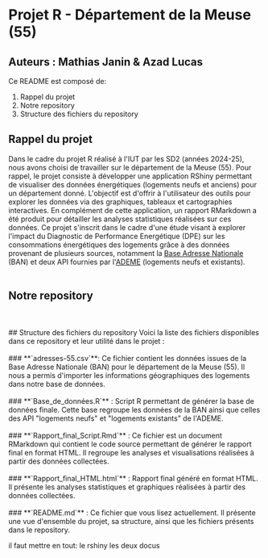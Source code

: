 # Projet R - Département de la Meuse (55)
## Auteurs : Mathias Janin & Azad Lucas

Ce README est composé de:
1. Rappel du projet
2. Notre repository
3. Structure des fichiers du repository


## Rappel du projet
Dans le cadre du projet R réalisé à l'IUT par les SD2 (années 2024-25), nous avons choisi de travailler sur le département de la Meuse (55). Pour rappel, le projet consiste à développer une application RShiny permettant de visualiser des données énergétiques (logements neufs et anciens) pour un département donné.  L'objectif est d'offrir à l'utilisateur des outils pour explorer les données via des graphiques, tableaux et cartographies interactives. En complément de cette application, un rapport RMarkdown a été produit pour détailler les analyses statistiques réalisées sur ces données. Ce projet s'inscrit dans le cadre d'une étude visant à explorer l'impact du Diagnostic de Performance Energétique (DPE) sur les consommations énergétiques des logements grâce à des données provenant de plusieurs sources, notamment la [Base Adresse Nationale](https://adresse.data.gouv.fr/data/ban/adresses/latest/csv) (BAN) et deux API fournies par l'[ADEME](https://data.ademe.fr/datasets?topics=BR8GjsXga) (logements neufs et existants).
<br>
</br>
## Notre repository
<br>
</br>
## Structure des fichiers du repository
Voici la liste des fichiers disponibles dans ce repository et leur utilité dans le projet :
<br>
</br>
### **`adresses-55.csv`**: 
Ce fichier contient les données issues de la Base Adresse Nationale (BAN) pour le département de la Meuse (55). Il nous a permis d'importer les informations géographiques des logements dans notre base de données.
<br>
</br>
### **`Base_de_données.R`** : 
Script R permettant de générer la base de données finale. Cette base regroupe les données de la BAN ainsi que celles des API "logements neufs" et "logements existants" de l'ADEME.
<br>
</br>
### **`Rapport_final_Script.Rmd`** : 
Ce fichier est un document RMarkdown qui contient le code source permettant de générer le rapport final en format HTML. Il regroupe les analyses et visualisations réalisées à partir des données collectées.
<br>
</br>
### **`Rapport_final_HTML.html`** : 
Rapport final généré en format HTML. Il présente les analyses statistiques et graphiques réalisées à partir des données collectées.
<br>
</br>
### **`README.md`** : 
Ce fichier que vous lisez actuellement. Il présente une vue d'ensemble du projet, sa structure, ainsi que les fichiers présents dans le repository.


il faut mettre en tout: le rshiny
                        les deux docus
